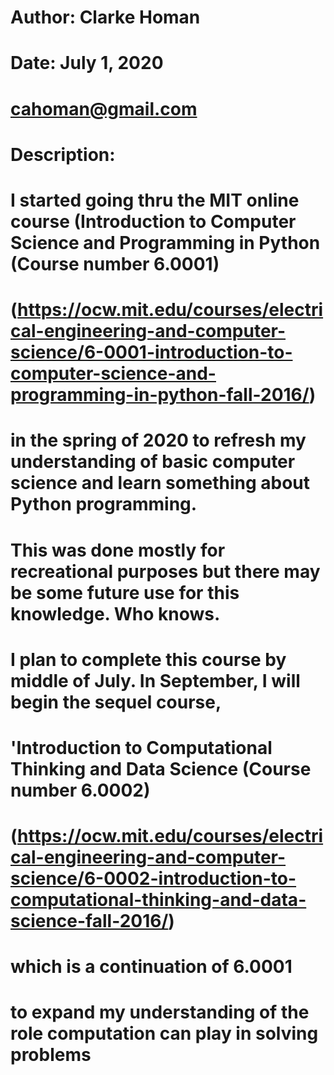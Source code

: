 # Author: Clarke Homan
# Date: July 1, 2020
# cahoman@gmail.com
#
# Description:
# I started going thru the MIT online course (Introduction to Computer Science and Programming in Python (Course number 6.0001)
# (https://ocw.mit.edu/courses/electrical-engineering-and-computer-science/6-0001-introduction-to-computer-science-and-programming-in-python-fall-2016/)
# in the spring of 2020 to refresh my understanding of basic computer science and learn something about Python programming.
#
# This was done mostly for recreational purposes but there may be some future use for this knowledge. Who knows. 
# I plan to complete this course by middle of July. In September, I will begin the sequel course, 
# 'Introduction to Computational Thinking and Data Science (Course number 6.0002)
# (https://ocw.mit.edu/courses/electrical-engineering-and-computer-science/6-0002-introduction-to-computational-thinking-and-data-science-fall-2016/)
# which is a continuation of 6.0001
# to expand my understanding of the role computation can play in solving problems
#
